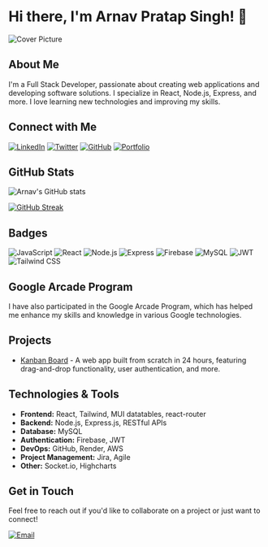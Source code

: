 # Hi there, I'm Arnav Pratap Singh! 👋

![Cover Picture](https://img.freepik.com/free-vector/hacker-operating-laptop-cartoon-icon-illustration-technology-icon-concept-isolated-flat-cartoon-style_138676-2387.jpg?t=st=1722845812~exp=1722849412~hmac=84a92c565fd00e2dd6f49def6854fcccaa76ea81092ed60481a8183a3cd872ab&w=740)

## About Me

I'm a Full Stack Developer, passionate about creating web applications and developing software solutions. I specialize in React, Node.js, Express, and more. I love learning new technologies and improving my skills.

## Connect with Me

[![LinkedIn](https://img.shields.io/badge/LinkedIn-0077B5?style=for-the-badge&logo=linkedin&logoColor=white)](https://www.linkedin.com/in/arnavpratapsingh)
[![Twitter](https://img.shields.io/badge/Twitter-1DA1F2?style=for-the-badge&logo=twitter&logoColor=white)](https://twitter.com/arnav7777)
[![GitHub](https://img.shields.io/badge/GitHub-181717?style=for-the-badge&logo=github&logoColor=white)](https://github.com/arnav7777)
[![Portfolio](https://img.shields.io/badge/Portfolio-000000?style=for-the-badge&logo=portfolio&logoColor=white)](https://arnav7777.github.io/arnavpratapsingh-portfolio/)

## GitHub Stats

![Arnav's GitHub stats](https://github-readme-stats.vercel.app/api?username=arnav7777&show_icons=true&theme=radical)

[![GitHub Streak](https://streak-stats.demolab.com/?user=arnav7777&theme=radical)](https://git.io/streak-stats)

## Badges

![JavaScript](https://img.shields.io/badge/JavaScript-323330?style=for-the-badge&logo=javascript&logoColor=F7DF1E)
![React](https://img.shields.io/badge/React-20232A?style=for-the-badge&logo=react&logoColor=61DAFB)
![Node.js](https://img.shields.io/badge/Node.js-339933?style=for-the-badge&logo=nodedotjs&logoColor=white)
![Express](https://img.shields.io/badge/Express.js-404D59?style=for-the-badge)
![Firebase](https://img.shields.io/badge/Firebase-FFCA28?style=for-the-badge&logo=firebase&logoColor=black)
![MySQL](https://img.shields.io/badge/MySQL-4479A1?style=for-the-badge&logo=mysql&logoColor=white)
![JWT](https://img.shields.io/badge/JWT-000000?style=for-the-badge&logo=jsonwebtokens&logoColor=white)
![Tailwind CSS](https://img.shields.io/badge/Tailwind_CSS-38B2AC?style=for-the-badge&logo=tailwind-css&logoColor=white)

## Google Arcade Program

I have also participated in the Google Arcade Program, which has helped me enhance my skills and knowledge in various Google technologies.

## Projects

- [Kanban Board](https://github.com/arnav7777/kanban-board) - A web app built from scratch in 24 hours, featuring drag-and-drop functionality, user authentication, and more.

## Technologies & Tools

- **Frontend:** React, Tailwind, MUI datatables, react-router
- **Backend:** Node.js, Express.js, RESTful APIs
- **Database:** MySQL
- **Authentication:** Firebase, JWT
- **DevOps:** GitHub, Render, AWS
- **Project Management:** Jira, Agile
- **Other:** Socket.io, Highcharts

## Get in Touch

Feel free to reach out if you'd like to collaborate on a project or just want to connect!

[![Email](https://img.shields.io/badge/Email-D14836?style=for-the-badge&logo=gmail&logoColor=white)](mailto:your.email@example.com)
